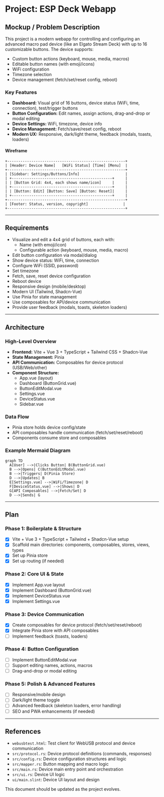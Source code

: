 # Project: ESP Deck Webapp

## Mockup / Problem Description

This project is a modern webapp for controlling and configuring an advanced macro pad device (like an Elgato Stream Deck) with up to 16 customizable buttons. The device supports:
- Custom button actions (keyboard, mouse, media, macros)
- Editable button names (with emoji/icons)
- WiFi configuration
- Timezone selection
- Device management (fetch/set/reset config, reboot)

### Key Features
- **Dashboard:** Visual grid of 16 buttons, device status (WiFi, time, connection), test/trigger buttons
- **Button Configuration:** Edit names, assign actions, drag-and-drop or modal editing
- **Device Settings:** WiFi, timezone, device info
- **Device Management:** Fetch/save/reset config, reboot
- **Modern UX:** Responsive, dark/light theme, feedback (modals, toasts, loaders)

#### Wireframe
```
+------------------------------------------------------+
| [Header: Device Name]   [WiFi Status] [Time] [Menu]  |
+------------------------------------------------------+
| [Sidebar: Settings/Buttons/Info]                     |
| +----------------------------------------------+     |
| | [Button Grid: 4x4, each shows name/icon]     |     |
| +----------------------------------------------+     |
| | [Button: Edit] [Button: Save] [Button: Reset]|     |
| +----------------------------------------------+     |
+------------------------------------------------------+
| [Footer: Status, version, copyright]                |
+------------------------------------------------------+
```

---

## Requirements

- Visualize and edit a 4x4 grid of buttons, each with:
  - Name (with emoji/icon)
  - Configurable action (keyboard, mouse, media, macro)
- Edit button configuration via modal/dialog
- Show device status: WiFi, time, connection
- Configure WiFi (SSID, password)
- Set timezone
- Fetch, save, reset device configuration
- Reboot device
- Responsive design (mobile/desktop)
- Modern UI (Tailwind, Shadcn-Vue)
- Use Pinia for state management
- Use composables for API/device communication
- Provide user feedback (modals, toasts, skeleton loaders)

---

## Architecture

### High-Level Overview
- **Frontend:** Vite + Vue 3 + TypeScript + Tailwind CSS + Shadcn-Vue
- **State Management:** Pinia
- **API Communication:** Composables for device protocol (USB/Web/other)
- **Component Structure:**
  - App.vue (layout)
  - Dashboard (ButtonGrid.vue)
  - ButtonEditModal.vue
  - Settings.vue
  - DeviceStatus.vue
  - Sidebar.vue

### Data Flow
- Pinia store holds device config/state
- API composables handle communication (fetch/set/reset/reboot)
- Components consume store and composables

### Example Mermaid Diagram
```mermaid
graph TD
  A[User] -->|Clicks Button| B(ButtonGrid.vue)
  B -->|Opens| C(ButtonEditModal.vue)
  B -->|Triggers| D(Pinia Store)
  D -->|Updates| B
  E[Settings.vue] -->|WiFi/Timezone| D
  F[DeviceStatus.vue] -->|Shows| D
  G[API Composables] -->|Fetch/Set| D
  D -->|Sends| G
```

---

## Plan

### Phase 1: Boilerplate & Structure
- [x] Vite + Vue 3 + TypeScript + Tailwind + Shadcn-Vue setup
- [x] Scaffold main directories: components, composables, stores, views, types
- [x] Set up Pinia store
- [x] Set up routing (if needed)

### Phase 2: Core UI & State
- [x] Implement App.vue layout
- [x] Implement Dashboard (ButtonGrid.vue)
- [x] Implement DeviceStatus.vue
- [x] Implement Settings.vue

### Phase 3: Device Communication
- [x] Create composables for device protocol (fetch/set/reset/reboot)
- [x] Integrate Pinia store with API composables
- [ ] Implement feedback (toasts, loaders)

### Phase 4: Button Configuration
- [ ] Implement ButtonEditModal.vue
- [ ] Support editing names, actions, macros
- [ ] Drag-and-drop or modal editing

### Phase 5: Polish & Advanced Features
- [ ] Responsive/mobile design
- [ ] Dark/light theme toggle
- [ ] Advanced feedback (skeleton loaders, error handling)
- [ ] SEO and PWA enhancements (if needed)

---

## References

- `webusbtest.html`: Test client for WebUSB protocol and device communication
- `src/protocol.rs`: Device protocol definitions (commands, responses)
- `src/config.rs`: Device configuration structures and logic
- `src/mapper.rs`: Button mapping and macro logic
- `src/main.rs`: Device main entry point and orchestration
- `src/ui.rs`: Device UI logic
- `ui/main.slint`: Device UI layout and design

This document should be updated as the project evolves. 